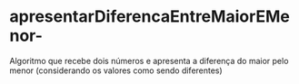 # apresentarDiferencaEntreMaiorEMenor-
Algoritmo que recebe dois números e apresenta a diferença do maior pelo menor (considerando os valores como sendo diferentes)
